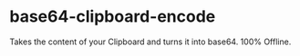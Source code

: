 # base64-clipboard-encode
Takes the content of your Clipboard and turns it into base64. 100% Offline.
